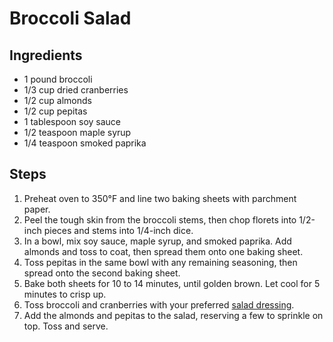 # Broccoli Salad

## Ingredients
- 1 pound broccoli
- 1/3 cup dried cranberries
- 1/2 cup almonds
- 1/2 cup pepitas
- 1 tablespoon soy sauce
- 1/2 teaspoon maple syrup
- 1/4 teaspoon smoked paprika

## Steps
1. Preheat oven to 350°F and line two baking sheets with parchment paper.
2. Peel the tough skin from the broccoli stems, then chop florets into 1/2-inch pieces and stems into 1/4-inch dice.
3. In a bowl, mix soy sauce, maple syrup, and smoked paprika. Add almonds and toss to coat, then spread them onto one baking sheet.
4. Toss pepitas in the same bowl with any remaining seasoning, then spread onto the second baking sheet.
5. Bake both sheets for 10 to 14 minutes, until golden brown. Let cool for 5 minutes to crisp up.
6. Toss broccoli and cranberries with your preferred [salad dressing](https://ajyfood.com/recipes/salad-dressing).
7. Add the almonds and pepitas to the salad, reserving a few to sprinkle on top. Toss and serve.
